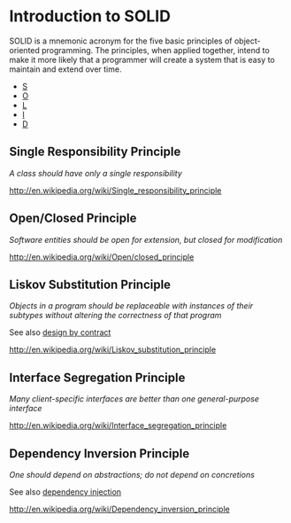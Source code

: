 Introduction to SOLID
=====================

SOLID is a mnemonic acronym for the five basic principles of object-oriented programming. The principles, when applied together, intend to make it more likely that a programmer will create a system that is easy to maintain and extend over time.

- [S]()
- [O]()
- [L]()
- [I]()
- [D]()

## Single Responsibility Principle ##

*A class should have only a single responsibility*

http://en.wikipedia.org/wiki/Single_responsibility_principle

## Open/Closed Principle ##

*Software entities should be open for extension, but closed for modification*

http://en.wikipedia.org/wiki/Open/closed_principle

## Liskov Substitution Principle ##

*Objects in a program should be replaceable with instances of their subtypes without altering the correctness of that program*

See also [design by contract](http://en.wikipedia.org/wiki/Design_by_contract)

http://en.wikipedia.org/wiki/Liskov_substitution_principle

## Interface Segregation Principle ##

*Many client-specific interfaces are better than one general-purpose interface*

http://en.wikipedia.org/wiki/Interface_segregation_principle

## Dependency Inversion Principle ##

*One should depend on abstractions; do not depend on concretions*

See also [dependency injection](http://en.wikipedia.org/wiki/Dependency_injection)

http://en.wikipedia.org/wiki/Dependency_inversion_principle
